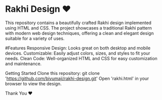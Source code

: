 # Rakhi Design ❤️
This repository contains a beautifully crafted Rakhi design implemented using HTML and CSS. The project showcases a traditional Rakhi pattern with modern web design techniques, offering a clean and elegant design suitable for a variety of uses.

#Features
Responsive Design: Looks great on both desktop and mobile devices.
Customizable: Easily adjust colors, sizes, and styles to fit your needs.
Clean Code: Well-organized HTML and CSS for easy customization and maintenance.

Getting Started
Clone this repository: git clone 'https://github.com/bivumaji/rakhi-design.git'
Open 'rakhi.html' in your browser to view the design.

Thank You ❤️
